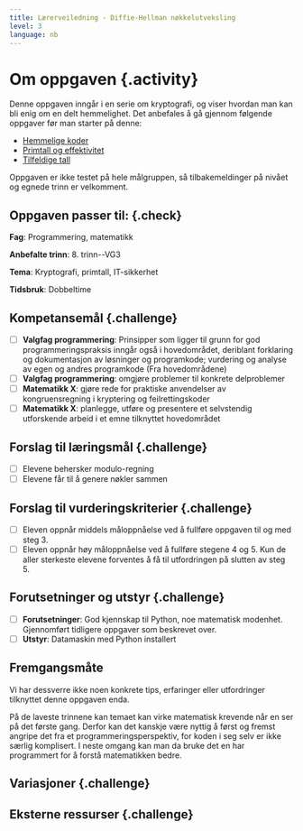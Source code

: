 ```yaml
---
title: Lærerveiledning - Diffie-Hellman nøkkelutveksling
level: 3
language: nb
---
```


# Om oppgaven {.activity}

Denne oppgaven inngår i en serie om kryptografi, og viser hvordan man
kan bli enig om en delt hemmelighet. Det anbefales å gå gjennom følgende
oppgaver før man starter på denne:

- [Hemmelige koder](../hemmelige_koder/hemmelige_koder.html)
- [Primtall og effektivitet](../primtall/primtall.html)
- [Tilfeldige tall](../tilfeldige_tall/tilfeldige_tall.html)

Oppgaven er ikke testet på hele målgruppen, så tilbakemeldinger på nivået
og egnede trinn er velkomment.

## Oppgaven passer til: {.check}

__Fag__: Programmering, matematikk

__Anbefalte trinn__: 8. trinn--VG3

__Tema__: Kryptografi, primtall, IT-sikkerhet

__Tidsbruk__: Dobbeltime

## Kompetansemål {.challenge}

- [ ] __Valgfag programmering__: Prinsipper som ligger til grunn for
      god programmeringspraksis inngår også i hovedområdet, deriblant
      forklaring og dokumentasjon av løsninger og programkode; vurdering
      og analyse av egen og andres programkode (Fra hovedområdene)
- [ ] __Valgfag programmering__: omgjøre problemer til konkrete delproblemer
- [ ] __Matematikk X__: gjøre rede for praktiske anvendelser av
      kongruensregning i kryptering og feilrettingskoder
- [ ] __Matematikk X__: planlegge, utføre og presentere et selvstendig
      utforskende arbeid i et emne tilknyttet hovedområdet

## Forslag til læringsmål {.challenge}

- [ ] Elevene behersker modulo-regning
- [ ] Elevene får til å genere nøkler sammen

## Forslag til vurderingskriterier {.challenge}

- [ ] Eleven oppnår middels måloppnåelse ved å fullføre oppgaven til og
      med steg 3.
- [ ] Eleven oppnår høy måloppnåelse ved å fullføre stegene 4 og 5. Kun
      de aller sterkeste elevene forventes å få til utfordringen på
      slutten av steg 5.

## Forutsetninger og utstyr {.challenge}

- [ ]  __Forutsetninger__: God kjennskap til Python, noe matematisk
       modenhet. Gjennomført tidligere oppgaver som beskrevet over.
- [ ]  __Utstyr__: Datamaskin med Python installert

## Fremgangsmåte

Vi har dessverre ikke noen konkrete tips, erfaringer eller utfordringer
tilknyttet denne oppgaven enda.

På de laveste trinnene kan temaet kan virke matematisk krevende når en
ser på det første gang. Derfor kan det kanskje være nyttig å først og
fremst angripe det fra et programmeringsperspektiv, for koden i seg
selv er ikke særlig komplisert. I neste omgang kan man da bruke det en
har programmert for å forstå matematikken bedre.

## Variasjoner {.challenge}

## Eksterne ressurser {.challenge}
